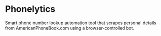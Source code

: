 # Phonelytics
Smart phone number lookup automation tool that scrapes personal details from AmericanPhoneBook.com using a browser-controlled bot.
